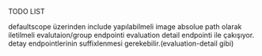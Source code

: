 TODO LIST

defaultscope üzerinden include yapılabilmeli
image absolue path olarak iletilmeli
evalutaion/group endpointi evaluation detail endpointi ile çakışıyor. detay endpointlerinin suffixlenmesi gerekebilir.(evaluation-detail gibi)






